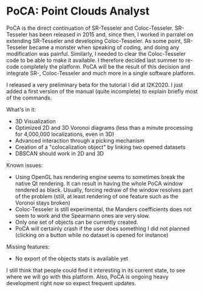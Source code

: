 # PoCA: Point Clouds Analyst
PoCA is the direct continuation of SR-Tesseler and Coloc-Tesseler. SR-Tesseler has been released in 2015 and, since then, I worked in parralel on extending SR-Tesseler and developing Coloc-Tesseler. As some point, SR-Tesseler became a monster when speaking of coding, and doing any modification was painful. Similarly, I needed to clear the Coloc-Tesseler code to be able to make it available. I therefore decided last summer to re-code completely the platform. PoCA will be the result of this decision and integrate SR-, Coloc-Tesseler and much more in a single software platform.

I released a very preliminary beta for the tutorial I did at I2K2020. I just added a first version of the manual (quite incomplete) to explain briefly most of the commands.

What's in it:

* 3D Visualization
* Optimized 2D and 3D Voronoi diagrams (less than a minute processing for 4,000,000 localizations, even in 3D)
* Advanced interaction through a picking mechanism
* Creation of a "colocalization object" by linking two opened datasets
* DBSCAN should work in 2D and 3D

Known issues:

* Using OpenGL has rendering engine seems to sometimes break the native Qt rendering. It can result in having the whole PoCA window rendered as black. Usually, forcing redraw of the window resolves part of the problem (still, at least rendering of one feature such as the Voronoi stays broken)
* Coloc-Tesseler is still experimental, the Manders coefficients does not seem to work and the Spearmann ones are very slow.
* Only one set of objects can be currently created. 
* PoCA will certainly crash if the user does something I did not planned (clicking on a button while no dataset is opened for instance)

Missing features:

* No export of the objects stats is available yet

I still think that people could find it interesting in its current state, to see where we will go with this platform. Also, PoCA is ongoing heavy development right now so expect frequent updates. 
